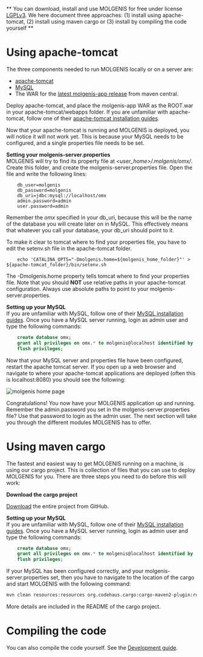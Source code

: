 **
You can download, install and use MOLGENIS for free under license [LGPLv3](). We here document three approaches: (1) install using apache-tomcat, (2) install using maven cargo or (3) install by compiling the code yourself
**

# Using apache-tomcat
The three components needed to run MOLGENIS locally or on a server are:

* [apache-tomcat](http://tomcat.apache.org/) 
* [MySQL](https://www.mysql.com/downloads/)
* The WAR for the [latest molgenis-app release](http://search.maven.org/#search%7Cgav%7C1%7Cg%3A%22org.molgenis%22%20AND%20a%3A%22molgenis-app%22) from maven central.

Deploy apache-tomcat, and place the molgenis-app WAR as the ROOT.war in your apache-tomcat/webapps folder. If you are unfamiliar with apache-tomcat, follow one of their [apache-tomcat installation guides](https://tomcat.apache.org/tomcat-7.0-doc/deployer-howto.html).

Now that your apache-tomcat is running and MOLGENIS is deployed, you will notice it will not work yet. This is because your MySQL needs to be configured, and a single properties file needs to be set.

**Setting your molgenis-server.properties**   
MOLGENIS will try to find its property file at *<user_home>/.molgenis/omx/*. Create this folder, and create the molgenis-server.properties file. Open the file and write the following lines:

```
	db_user=molgenis  
	db_password=molgenis  
	db_uri=jdbc:mysql://localhost/omx  
	admin.password=admin  
	user.password=admin  
```

Remember the *omx* specified in your db_uri, because this will be the name of the database you will create later on in MySQL. This effectively means that whatever you call your database, your db_uri should point to it.

To make it clear to tomcat where to find your properties file, you have to edit the setenv.sh file in the apache-tomcat folder.

```
	echo 'CATALINA_OPTS="-Dmolgenis.home=${molgenis_home_folder}"' > ${apache-tomcat_folder}/bin/setenv.sh
```

The -Dmolgenis.home property tells tomcat where to find your properties file. Note that you should **NOT** use relative paths in your apache-tomcat configuration. Always use absolute paths to point to your molgenis-server.properties.

**Setting up your MySQL**  
If you are unfamiliar with MySQL, follow one of their [MySQL installation guides](http://dev.mysql.com/doc/refman/5.7/en/windows-installation.html). Once you have a MySQL server running, login as admin user and type the following commands:

```sql
	create database omx;  
	grant all privileges on omx.* to molgenis@localhost identified by 'molgenis';  
	flush privileges;  
```

Now that your MySQL server and properties file have been configured, restart the apache tomcat server.
If you open up a web browser and navigate to where your apache-tomcat applications are deployed (often this is localhost:8080) you should see the following:  

![](res/images/molgenis_home_logged_out.png?raw=true, "molgenis home page")  

Congratulations! You now have your MOLGENIS application up and running. Remember the admin.password you set in the molgenis-server.properties file? Use that password to login as the admin user. The next section will take you through the different modules MOLGENIS has to offer.

# Using maven cargo
The fastest and easiest way to get MOLGENIS running on a machine, is using our cargo project. This is collection of files that you can use to deploy MOLGENIS for you. There are three steps you need to do before this will work: 

**Download the cargo project**

[Download](https://github.com/molgenis/molgenis-cargo) the entire project from GitHub.

**Setting up your MySQL**  
If you are unfamiliar with MySQL, follow one of their [MySQL installation guides](http://dev.mysql.com/doc/refman/5.7/en/windows-installation.html). Once you have a MySQL server running, login as admin user and type the following commands:

```sql
	create database omx;
	grant all privileges on omx.* to molgenis@localhost identified by 'molgenis';
	flush privileges;
```

If your MySQL has been configured correctly, and your molgenis-server.properties set, then you have to navigate to the location of the cargo and start MOLGENIS with the following command:

```bash
mvn clean resources:resources org.codehaus.cargo:cargo-maven2-plugin:run
```

More details are included in the README of the cargo project.

# Compiling the code

You can also compile the code yourself. See the [Development guide](/develop).


